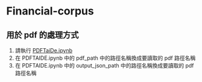# Financial-corpus

## 用於 pdf 的處理方式

1. 請執行 [PDFTaiDe.ipynb](PDFTAIDE.ipynb)
2. 在 PDFTAIDE.ipynb 中的 pdf_path 中的路徑名稱換成要讀取的 pdf 路徑名稱
3. 在 PDFTAIDE.ipynb 中的 output_json_path 中的路徑名稱換成要讀取的 pdf 路徑名稱
